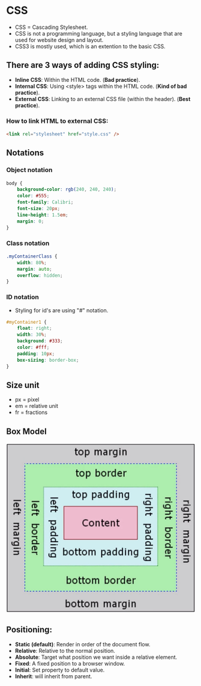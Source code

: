 
# CSS
* CSS = Cascading Stylesheet.
* CSS is not a programming language, but a styling language that are used for website design and layout.
* CSS3 is mostly used, which is an extention to the basic CSS. 


## There are 3 ways of adding CSS styling:
* **Inline CSS**: Within the HTML code. (**Bad practice**).
* **Internal CSS**: Using \<style\> tags within the HTML code. (**Kind of bad practice**).
* **External CSS**: Linking to an external CSS file (within the header). (**Best practice**).


### How to link HTML to external CSS:
```html
<link rel="stylesheet" href="style.css" />
```


## Notations

### Object notation
```css
body {
    background-color: rgb(240, 240, 240);
    color: #555;
    font-family: Calibri;
    font-size: 20px;
    line-height: 1.5em;
    margin: 0;
}
```

### Class notation
```css
.myContainerClass {
    width: 80%;
    margin: auto;
    overflow: hidden;
}
```

### ID notation
* Styling for id's are using "#" notation.
```css
#myContainer1 {
    float: right;
    width: 30%;
    background: #333;
    color: #fff;
    padding: 10px;
    box-sizing: border-box;
}
```


## Size unit
* px = pixel
* em = relative unit
* fr = fractions


## Box Model
![](images/boxmodel.jpg)


## Positioning:
* **Static (default)**: Render in order of the document flow.
* **Relative**: Relative to the normal position.
* **Absolute**: Target what position we want inside a relative element.
* **Fixed**: A fixed position to a browser window.
* **Initial**: Set property to default value.
* **Inherit**: will inherit from parent.
